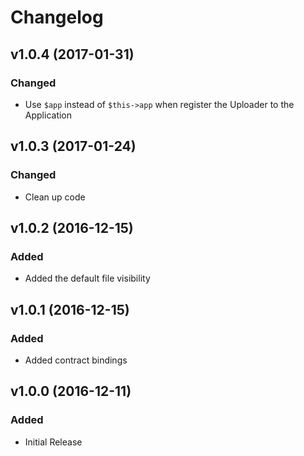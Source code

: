 # Changelog

## v1.0.4 (2017-01-31)

### Changed
- Use `$app` instead of `$this->app` when register the Uploader to the Application

## v1.0.3 (2017-01-24)

### Changed
- Clean up code

## v1.0.2 (2016-12-15)

### Added
- Added the default file visibility

## v1.0.1 (2016-12-15)

### Added
- Added contract bindings

## v1.0.0 (2016-12-11)

### Added
- Initial Release
